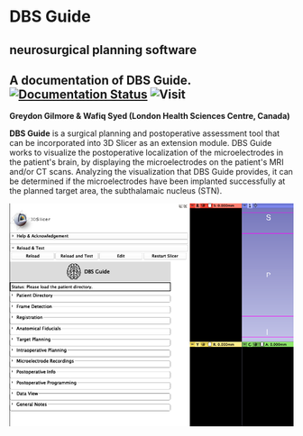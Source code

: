 # DBS Guide 
**neurosurgical planning software**
-----------------------------------------------
A documentation of DBS Guide. [![Documentation Status](https://readthedocs.org/projects/dbsguidedocs/badge/?version=latest)](https://dbsguidedocs.readthedocs.io/en/latest/?badge=latest) ![Visit](https://img.shields.io/badge/Visit-Website-informational?style=for-the-badge&logo=Read-the-Docs)
----------------------------------------------- 



**Greydon Gilmore & Wafiq Syed (London Health Sciences Centre, Canada)**

**DBS Guide** is a surgical planning and postoperative assessment tool that can be incorporated into 3D Slicer as an extension module. DBS Guide works to visualize the postoperative localization of the microelectrodes in the patient's brain, by displaying the microelectrodes on the patient's MRI and/or CT scans. Analyzing the visualization that DBS Guide provides, it can be determined if the microelectrodes have been implanted successfully at the planned target area, the subthalamaic nucleus (STN).

![](Images/DBShome.png)



